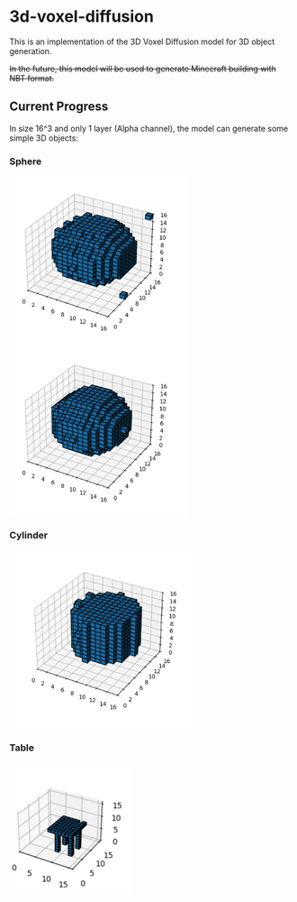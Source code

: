 # 3d-voxel-diffusion

This is an implementation of the 3D Voxel Diffusion model for 3D object generation. 

~~In the future, this model will be used to generate Minecraft building with NBT format.~~

## Current Progress

In size 16^3 and only 1 layer (Alpha channel), the model can generate some simple 3D objects:

### Sphere
![shpere](./results/only_mask/sphere_2_size4000+batch4.png)

### Cylinder
![cylinder](./results/only_mask/cylinder_1_size4000+batch4.png)

### Table
![table](./results/only_mask/table_1_size40000+batch1.png)